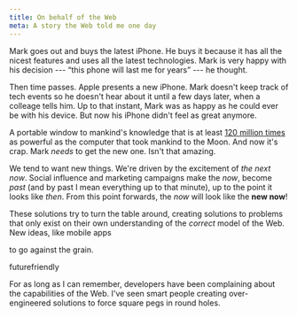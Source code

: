 ```yaml
---
title: On behalf of the Web
meta: A story the Web told me one day
---
```


Mark goes out and buys the latest iPhone. He buys it because it has all the nicest features and uses all the latest technologies. Mark is very happy with his decision --- <q>this phone will last me for years</q> --- he thought.

Then time passes. Apple presents a new iPhone. Mark doesn't keep track of tech events so he doesn't hear about it until a few days later, when a colleage tells him. Up to that instant, Mark was as happy as he could ever be with his device. But now his iPhone didn't feel as great anymore. 

A portable window to mankind's knowledge that is at least [120 million times](https://www.quora.com/How-much-more-computing-power-does-an-iPhone-6-have-than-Apollo-11-What-is-another-modern-object-I-can-relate-the-same-computing-power-to/answer/Paul-Ledak) as powerful as the computer that took mankind to the Moon. And now it's crap. Mark _needs_ to get the new one. Isn't that amazing. 



We tend to want new things. We're driven by the excitement of _the next now_. Social influence and marketing campaigns make the _now_, become _past_ (and by past I mean everything up to that minute), up to the point it looks like _then_. From this point forwards, the _now_ will look like the **new now**! 



These solutions try to turn the table around, creating solutions to problems that only exist on their own understanding of the _correct_ model of the Web. New ideas, like mobile apps

 to go against the grain.

futurefriendly

For as long as I can remember, developers have been complaining about the capabilities of the Web. I've seen smart people creating over-engineered solutions to force square pegs in round holes.
